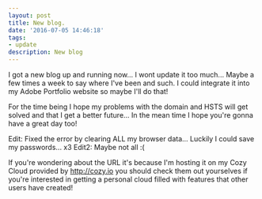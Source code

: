 ```yaml
---
layout: post
title: New blog.
date: '2016-07-05 14:46:18'
tags:
- update
description: New blog
---
```


I got a new blog up and running now... I wont update it too much... Maybe a few times a week to say where I've been and such. I could integrate it into my Adobe Portfolio website so maybe I'll do that!

For the time being I hope my problems with the domain and HSTS will get solved and that I get a better future... In the mean time I hope you're gonna have a great day too!

Edit: Fixed the error by clearing ALL my browser data... Luckily I could save my passwords... x3
Edit2: Maybe not all :(

If you're wondering about the URL it's because I'm hosting it on my Cozy Cloud provided by http://cozy.io you should check them out yourselves if you're interested in getting a personal cloud filled with features that other users have created!
